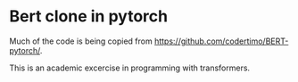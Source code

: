 # Bert clone in pytorch

Much of the code is being copied from https://github.com/codertimo/BERT-pytorch/.

This is an academic excercise in programming with transformers.
